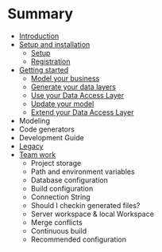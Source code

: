 # Summary

* [Introduction](README.md)
* [Setup and installation](first_setup.md)
   * [Setup](setup.md)
   * [Registration](registration.md)
* [Getting started](getting_started.md)
   * [Model your business](model_your_business.md)
   * [Generate your data layers](generate_your_data_layers.md)
   * [Use your Data Access Layer](use_your_data_access_layer.md)
   * [Update your model](update_your_model.md)
   * [Extend your Data Access Layer](extend_your_data_access_layer.md)
* Modeling
* Code generators
* Development Guide
* [Legacy](annexe.md)
* [Team work](team_work.md)
   * Project storage
   * Path and environment variables
   * Database configuration
   * Build configuration
   * Connection String
   * Should I checkin generated files?
   * Server workspace & local Workspace
   * Merge conflicts
   * Continuous build
   * Recommended configuration

